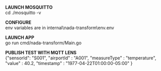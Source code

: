 **LAUNCH MOSQUITTO**  
cd <mosquitto directory>
./mosquitto -v

**CONFIGURE**  
env variables are in internal\nada-transform\env\.env

**LAUNCH APP**  
go run cmd/nada-transform/Main.go

**PUBLISH TEST WITH MQTT LENS**  
{"sensorId": "S001", "airportId" : "A001", "measureType" : "temperature", "value" : 40.2, "timestamp" : "1977-04-22T01:00:00-05:00" }


